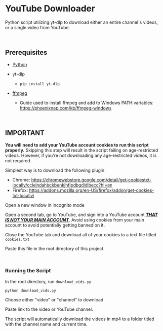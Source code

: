 # YouTube Downloader

Python script utilizing yt-dlp to download either an entire channel's videos, or a single video from YouTube.

&nbsp;

## Prerequisites

- [Python](https://www.python.org/)

- yt-dlp

    - ```pip install yt-dlp```

- [ffmpeg](https://ffmpeg.org/)

    - Guide used to install ffmpeg and add to Windows PATH variables: https://phoenixnap.com/kb/ffmpeg-windows

&nbsp;

## IMPORTANT 

**You will need to add your YouTube account cookies to run this script properly.** Skipping this step will result in the script failing on age-restricted videos. However, if you're not downloading any age-restricted videos, it is not required.

Simplest way is to download the following plugin:

- Chrome: https://chromewebstore.google.com/detail/get-cookiestxt-locally/cclelndahbckbenkjhflpdbgdldlbecc?hl=en
- Firefox: https://addons.mozilla.org/en-US/firefox/addon/get-cookies-txt-locally/

Open a new window in incognito mode

Open a second tab, go to YouTube, and sign into a YouTube account <u>**_THAT IS NOT YOUR MAIN ACCOUNT_**</u>. Avoid using cookies from your main account to avoid potentially getting banned on it.

Close the YouTube tab and download all of your cookies to a text file titled `cookies.txt`

Paste this file in the root directory of this project.

&nbsp;

### Running the Script



In the root directory, run `download_vids.py`

```
python download_vids.py
```

Choose either "video" or "channel" to download

Paste link to the video or YouTube channel.

The script will automatically download the videos in mp4 to a folder titled with the channel name and current time.